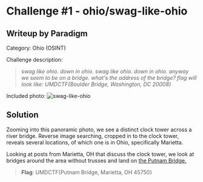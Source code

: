 # Challenge #1 - ohio/swag-like-ohio
## Writeup by Paradigm

Category: Ohio (OSINT)

Challenge description:

> *swag like ohio. down in ohio. swag like ohio. down in ohio. anyway we seem to be on a bridge. what's the address of the bridge? flag will look like: UMDCTF{Boulder Bridge, Washington, DC 20008}*

Included photo: ![swag-like-ohio](swag-like-ohio.jpg)

## Solution

Zooming into this panoramic photo, we see a distinct clock tower across a river bridge.
Reverse image searching, cropped in to the clock tower, reveals several locations, of which one is in Ohio, specifically Marietta.

Looking at posts from Marietta, OH that discuss the clock tower, we look at bridges around the area without trusses and land on [the Putnam Bridge.](https://maps.app.goo.gl/nKborNsxTTcxrbzG7)

>**Flag**: UMDCTF{Putnam Bridge, Marietta, OH 45750}